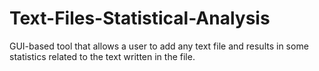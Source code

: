 # Text-Files-Statistical-Analysis
GUI-based tool that allows a user to add any text file and results in some statistics related to the text written in the file.
